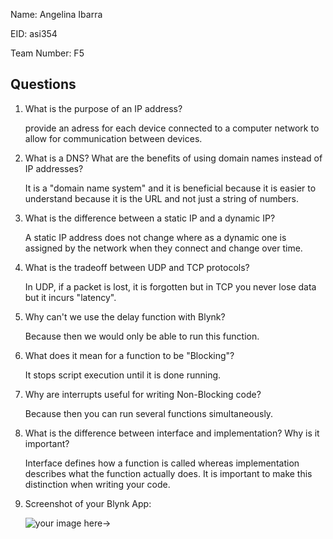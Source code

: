 Name: Angelina Ibarra

EID: asi354

Team Number: F5

## Questions

1. What is the purpose of an IP address?

    provide an adress for each device connected to a computer network to allow for communication between devices.

2. What is a DNS? What are the benefits of using domain names instead of IP addresses?

    It is a "domain name system" and it is beneficial because it is easier to understand because it is the URL and not just a string of numbers. 

3. What is the difference between a static IP and a dynamic IP?

    A static IP address does not change where as a dynamic one is assigned by the network when they connect and change over time. 

4. What is the tradeoff between UDP and TCP protocols?

    In UDP, if a packet is lost, it is forgotten but in TCP you never lose data but it incurs "latency". 

5. Why can't we use the delay function with Blynk?

    Because then we would only be able to run this function.

6. What does it mean for a function to be "Blocking"?

    It stops script execution until it is done running. 

7. Why are interrupts useful for writing Non-Blocking code?

    Because then you can run several functions simultaneously. 

8. What is the difference between interface and implementation? Why is it important?

   Interface defines how a function is called whereas implementation describes what the function actually does. It is important to make this distinction when writing your code. 

9. Screenshot of your Blynk App:

    ![your image here->](img\app-screenshot.png)
